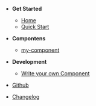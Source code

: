 - **Get Started**

  - [Home](home.md)
  - [Quick Start](docs/quick-start.md)

- **Compontens**

  - [my-component](components/my-component/my-component.md)

  <!-- - [Button](components/bal-button/readme.md)
  - [Spinner](components/bal-spinner/readme.md)
  - [Toast](components/bal-toast/readme.md) -->

- **Development**

  - [Write your own Component](docs/write-your-own-component.md)

- [Github](https://github.com/hirsch88/bal-ui-library)
- [Changelog](https://github.com/hirsch88/bal-ui-library/releases)
